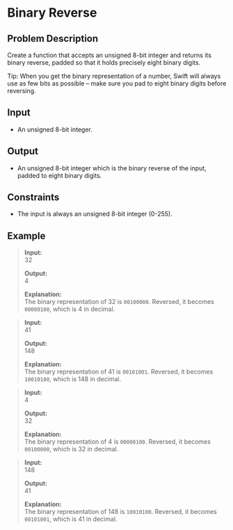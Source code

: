 # Binary Reverse

## Problem Description
Create a function that accepts an unsigned 8-bit integer and returns its binary reverse, padded so that it holds precisely eight binary digits. 

Tip: When you get the binary representation of a number, Swift will always use as few bits as possible – make sure you pad to eight binary digits before reversing.

## Input
- An unsigned 8-bit integer.

## Output
- An unsigned 8-bit integer which is the binary reverse of the input, padded to eight binary digits.

## Constraints
- The input is always an unsigned 8-bit integer (0-255).

## Example
> **Input:**  
> 32  
>
> **Output:**  
> 4  
>
> **Explanation:**  
> The binary representation of 32 is `00100000`. Reversed, it becomes `00000100`, which is 4 in decimal.

> **Input:**  
> 41  
>
> **Output:**  
> 148  
>
> **Explanation:**  
> The binary representation of 41 is `00101001`. Reversed, it becomes `10010100`, which is 148 in decimal.

> **Input:**  
> 4  
>
> **Output:**  
> 32  
>
> **Explanation:**  
> The binary representation of 4 is `00000100`. Reversed, it becomes `00100000`, which is 32 in decimal.

> **Input:**  
> 148  
>
> **Output:**  
> 41  
>
> **Explanation:**  
> The binary representation of 148 is `10010100`. Reversed, it becomes `00101001`, which is 41 in decimal.
